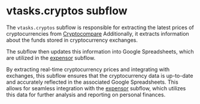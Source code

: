 # vtasks.cryptos subflow

The `vtasks.cryptos` subflow is responsible for extracting the latest prices of cryptocurrencies from [Cryptocompare](https://www.cryptocompare.com/) Additionally, it extracts information about the funds stored in cryptocurrency exchanges.

The subflow then updates this information into Google Spreadsheets, which are utilized in the [expensor](https://github.com/villoro/vtasks/tree/master/src/expensor) subflow.

By extracting real-time cryptocurrency prices and integrating with exchanges, this subflow ensures that the cryptocurrency data is up-to-date and accurately reflected in the associated Google Spreadsheets. This allows for seamless integration with the [expensor](https://github.com/villoro/vtasks/tree/master/src/expensor) subflow, which utilizes this data for further analysis and reporting on personal finances.
